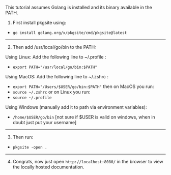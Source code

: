 This tutorial assumes Golang is installed and its binary available in the PATH.

1. First install pkgsite using:
* ```go install golang.org/x/pkgsite/cmd/pkgsite@latest```

---

2. Then add /usr/local/go/bin to the PATH:

Using Linux: Add the following line to ~/.profile :
* ```export PATH="/usr/local/go/bin:$PATH"```

Using MacOS: Add the following line to ~/.zshrc :
* ```export PATH="/Users/$USER/go/bin:$PATH"```
    then on MacOS you run:
* ```source ~/.zshrc```
   	or on Linux you run:
* ```source ~/.profile```

Using Windows (manually add it to path via environment variables):
* ```/home/$USER/go/bin```  [not sure if $USER is valid on windows, when in doubt just put your username]

---

3. Then run:
* ```pkgsite -open .```

---

4. Congrats, now just open ```http://localhost:8080/``` in the browser to view the locally hosted documentation.
